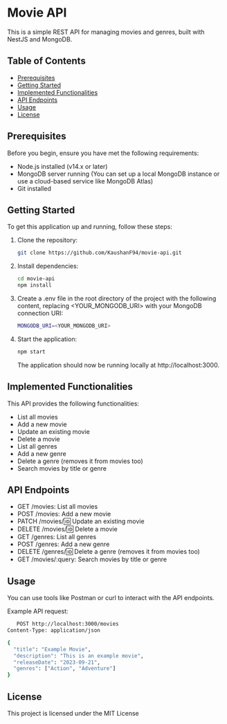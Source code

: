 # Movie API

This is a simple REST API for managing movies and genres, built with NestJS and MongoDB.

## Table of Contents

- [Prerequisites](#prerequisites)
- [Getting Started](#getting-started)
- [Implemented Functionalities](#implemented-functionalities)
- [API Endpoints](#api-endpoints)
- [Usage](#usage)
- [License](#license)

## Prerequisites

Before you begin, ensure you have met the following requirements:

- Node.js installed (v14.x or later)
- MongoDB server running (You can set up a local MongoDB instance or use a cloud-based service like MongoDB Atlas)
- Git installed

## Getting Started

To get this application up and running, follow these steps:

1. Clone the repository:

   ```bash
   git clone https://github.com/KaushanF94/movie-api.git
   ```

2. Install dependencies:

   ```bash
   cd movie-api
   npm install
   ```

3. Create a .env file in the root directory of the project with the following content, replacing <YOUR_MONGODB_URI> with your MongoDB connection URI:

   ```bash
   MONGODB_URI=<YOUR_MONGODB_URI>
   ```

4. Start the application:

   ```bash
   npm start
   ```

   The application should now be running locally at http://localhost:3000.

## Implemented Functionalities

This API provides the following functionalities:

- List all movies
- Add a new movie
- Update an existing movie
- Delete a movie
- List all genres
- Add a new genre
- Delete a genre (removes it from movies too)
- Search movies by title or genre

## API Endpoints

- GET /movies: List all movies
- POST /movies: Add a new movie
- PATCH /movies/:id: Update an existing movie
- DELETE /movies/:id: Delete a movie
- GET /genres: List all genres
- POST /genres: Add a new genre
- DELETE /genres/:id: Delete a genre (removes it from movies too)
- GET /movies/:query: Search movies by title or genre

## Usage

You can use tools like Postman or curl to interact with the API endpoints.

Example API request:

```bash
   POST http://localhost:3000/movies
Content-Type: application/json

{
  "title": "Example Movie",
  "description": "This is an example movie",
  "releaseDate": "2023-09-21",
  "genres": ["Action", "Adventure"]
}
```

## License

This project is licensed under the MIT License
